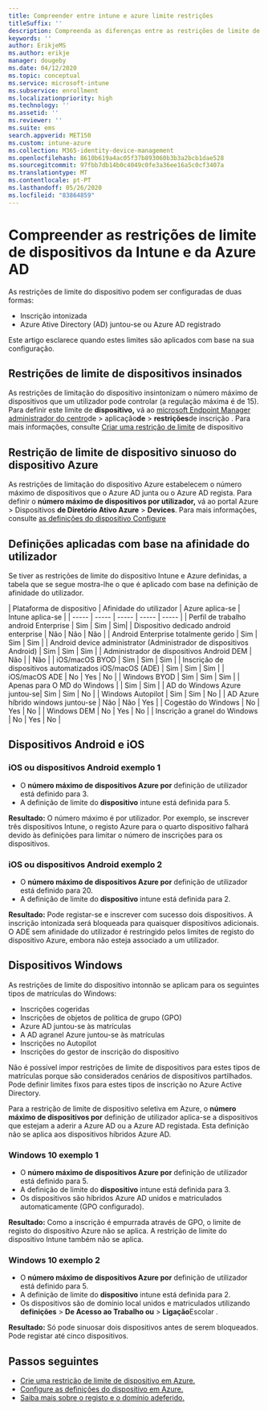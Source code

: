```yaml
---
title: Compreender entre intune e azure limite restrições
titleSuffix: ''
description: Compreenda as diferenças entre as restrições de limite de dispositivos da Intune e as restrições de delimitação da Azure AD.
keywords: ''
author: ErikjeMS
ms.author: erikje
manager: dougeby
ms.date: 04/12/2020
ms.topic: conceptual
ms.service: microsoft-intune
ms.subservice: enrollment
ms.localizationpriority: high
ms.technology: ''
ms.assetid: ''
ms.reviewer: ''
ms.suite: ems
search.appverid: MET150
ms.custom: intune-azure
ms.collection: M365-identity-device-management
ms.openlocfilehash: 8610b619a4ac05f37b893060b3b3a2bcb1dae528
ms.sourcegitcommit: 97fbb7db14b0c4049c0fe3a36ee16a5c0cf3407a
ms.translationtype: MT
ms.contentlocale: pt-PT
ms.lasthandoff: 05/26/2020
ms.locfileid: "83864859"
---
```

# <a name="understand-intune-and-azure-ads-device-limit-restrictions"></a>Compreender as restrições de limite de dispositivos da Intune e da Azure AD

As restrições de limite do dispositivo podem ser configuradas de duas formas:
- Inscrição intonizada
- Azure Ative Directory (AD) juntou-se ou Azure AD registrado

Este artigo esclarece quando estes limites são aplicados com base na sua configuração.

## <a name="intune-device-limit-restrictions"></a>Restrições de limite de dispositivos insinados

As restrições de limitação do dispositivo insintonizam o número máximo de dispositivos que um utilizador pode controlar (a regulação máxima é de 15). Para definir este limite de **dispositivo,** vá ao [microsoft Endpoint Manager administrador do centro](https://go.microsoft.com/fwlink/?linkid=2109431)de  >  aplicação**de**  >  **restrições**de inscrição . Para mais informações, consulte [Criar uma restrição de limite](enrollment-restrictions-set.md#create-a-device-limit-restriction) de dispositivo

## <a name="azure-device-limit-restriction"></a>Restrição de limite de dispositivo sinuoso do dispositivo Azure

As restrições de limitação do dispositivo Azure estabelecem o número máximo de dispositivos que o Azure AD junta ou o Azure AD regista. Para definir o **número máximo de dispositivos por utilizador,** vá ao portal Azure > Dispositivos **de Diretório Ativo Azure**  >  **Devices**. Para mais informações, consulte [as definições do dispositivo Configure](https://docs.microsoft.com/azure/active-directory/devices/device-management-azure-portal)

## <a name="settings-applied-based-on-user-affinity"></a>Definições aplicadas com base na afinidade do utilizador

Se tiver as restrições de limite do dispositivo Intune e Azure definidas, a tabela que se segue mostra-lhe o que é aplicado com base na definição de afinidade do utilizador.

| Plataforma de dispositivo | Afinidade do utilizador | Azure aplica-se | Intune aplica-se |
| ----- | ----- | ----- | ----- | ----- |
| Perfil de trabalho android Enterprise | Sim | Sim | Sim|
| Dispositivo dedicado android enterprise | Não | Não | Não |
| Android Enterprise totalmente gerido | Sim | Sim | Sim |
| Android device administrator (Administrador de dispositivos Android) | Sim | Sim | Sim |
| Administrador de dispositivos Android DEM | Não | | Não | 
| iOS/macOS BYOD | Sim | Sim | Sim |
| Inscrição de dispositivos automatizados iOS/macOS (ADE) | Sim | Sim | Sim |
| iOS/macOS ADE | No | Yes | No |
| Windows BYOD | Sim | Sim | Sim |
| Apenas para O MD do Windows | | Sim | Sim |
| AD do Windows Azure juntou-se| Sim | Sim | No |
| Windows Autopilot | Sim | Sim | No |
| AD Azure híbrido windows juntou-se | Não | Não | Yes |
| Cogestão do Windows | No | Yes | No |
| Windows DEM | No | Yes | No |
| Inscrição a granel do Windows | No | Yes | No |


## <a name="android-and-ios-devices"></a>Dispositivos Android e iOS

### <a name="ios-or-android-devices-example-1"></a>iOS ou dispositivos Android exemplo 1

- O **número máximo de dispositivos Azure por** definição de utilizador está definido para 3.
- A definição de limite do **dispositivo** intune está definida para 5.
 
**Resultado:** O número máximo é por utilizador. Por exemplo, se inscrever três dispositivos Intune, o registo Azure para o quarto dispositivo falhará devido às definições para limitar o número de inscrições para os dispositivos.

### <a name="ios-or-android-devices-example-2"></a>iOS ou dispositivos Android exemplo 2

- O **número máximo de dispositivos Azure por** definição de utilizador está definido para 20.
- A definição de limite do **dispositivo** intune está definida para 2.

**Resultado:** Pode registar-se e inscrever com sucesso dois dispositivos. A inscrição intonizada será bloqueada para quaisquer dispositivos adicionais. O ADE sem afinidade do utilizador é restringido pelos limites de registo do dispositivo Azure, embora não esteja associado a um utilizador.

## <a name="windows-devices"></a>Dispositivos Windows

As restrições de limite do dispositivo intonnão se aplicam para os seguintes tipos de matrículas do Windows:
- Inscrições cogeridas
- Inscrições de objetos de política de grupo (GPO)
- Azure AD juntou-se às matrículas
- A AD agranel Azure juntou-se às matrículas
- Inscrições no Autopilot
- Inscrições do gestor de inscrição do dispositivo

Não é possível impor restrições de limite de dispositivos para estes tipos de matrículas porque são considerados cenários de dispositivos partilhados. Pode definir limites fixos para estes tipos de inscrição no Azure Active Directory.

Para a restrição de limite de dispositivo seletiva em Azure, o **número máximo de dispositivos por** definição de utilizador aplica-se a dispositivos que estejam a aderir a Azure AD ou a Azure AD registada. Esta definição não se aplica aos dispositivos híbridos Azure AD.

### <a name="windows-10-example-1"></a>Windows 10 exemplo 1

- O **número máximo de dispositivos Azure por** definição de utilizador está definido para 5.
- A definição de limite do **dispositivo** intune está definida para 3.
- Os dispositivos são híbridos Azure AD unidos e matriculados automaticamente (GPO configurado).

**Resultado:** Como a inscrição é empurrada através de GPO, o limite de registo do dispositivo Azure não se aplica.  A restrição de limite do dispositivo Intune também não se aplica.

### <a name="windows-10-example-2"></a>Windows 10 exemplo 2

- O **número máximo de dispositivos Azure por** definição de utilizador está definido para 5.
- A definição de limite do **dispositivo** intune está definida para 2.
- Os dispositivos são de domínio local unidos e matriculados utilizando **definições**  >  **De Acesso ao Trabalho ou**  >  **Ligação**Escolar .

**Resultado:** Só pode sinuosar dois dispositivos antes de serem bloqueados. Pode registar até cinco dispositivos.


## <a name="next-steps"></a>Passos seguintes

- [Crie uma restrição de limite de dispositivo em Azure.](https://docs.microsoft.com/azure/active-directory/devices/device-management-azure-portal#configure-device-settings)
- [Configure as definições do dispositivo em Azure.](enrollment-restrictions-set.md#create-a-device-limit-restriction)
- [Saiba mais sobre o registo e o domínio adeferido.](https://docs.microsoft.com/azure/active-directory/devices/overview#getting-devices-in-azure-ad)
